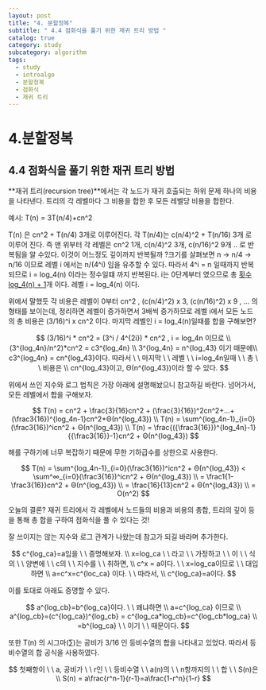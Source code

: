 ```yaml
---
layout: post
title: "4. 분할정복"
subtitle: " 4.4 점화식을 풀기 위한 재귀 트리 방법 "
catalog: true
category: study
subcategory: algorithm
tags:
  - study
  - introalgo
  - 분할정복
  - 점화식
  - 재귀 트리
---
```


# 4.분할정복

## 4.4 점화식을 풀기 위한 재귀 트리 방법

**재귀 트리(recursion tree)**에서는 각 노드가 재귀 호출되는 하위 문제 하나의 비용을 나타낸다. 트리의 각 레벨마다 그 비용을 합한 후 모든 레벨당 비용을 합한다.

예시: T(n) = 3T(n/4)+cn^2

T(n) 은 cn^2 + T(n/4) 3개로 이루어진다. 각 T(n/4)는 c(n/4)^2 + T(n/16) 3개 로 이루어 진다. 즉 맨 위부터 각 레벨은 cn^2 1개, c(n/4)^2 3개, c(n/16)^2 9개 .. 로 반복됨을 알 수있다. 이것이 어느정도 깊이까지 반복될까 ?크기를 살펴보면 n -> n/4 -> n/16 이므로 레벨 i 에서는 n/(4^i) 임을 유추할 수 있다. 따라서 4^i = n 일때까지 반복되므로 i = log_4(n) 이라는 정수일떄 까지 반복된다. i는 0단계부터 였으므로 총 <u>횟수 log_4(n) + 1</u>개 이다. 레벨 i = log_4(n) 이다.

위에서 말했듯 각 비용은 레벨이 0부터 cn^2 , (c(n/4)^2) x 3, (c(n/16)^2) x 9 , ... 의 형태를 보이는데, 정리하면 레벨이 증가하면서 3배씩 증가하므로 레벨 i에서 모든 노드의 총 비용은 (3/16)^i x cn^2 이다. 마지막 레벨인 i = log_4(n)일때를 합을 구해보면?

$$
(3/16)^i * cn^2 = (3^i / 4^{2i}) * cn^2 , i = log_4n 이므로 \\
(3^{log_4n}/n^2)*cn^2 = c3^{log_4n} \\
3^{log_4n} = n^{log_43} 이기 때문에\\
c3^{log_4n} = cn^{log_43}이다. 따라서 \ \ 마지막 \ \ 레벨 \ \ i=log_4n일때 \ \ 총 \ \ 비용은 \\
cn^{log_43}이고, Θ(n^{log_43})이라 할 수 있다.
$$

위에서 쓰인 지수와 로그 법칙은 가장 아래에 설명해놨으니 참고하길 바란다. 넘어가서, 모든 레벨에서 합을 구해보자.

$$
T(n) = cn^2 + \frac{3}{16}cn^2 + (\frac{3}{16})^2cn^2+...+(\frac3{16})^{log_4n-1}cn^2+Θ(n^{log_43}) \\
T(n) = \sum^{log_4n-1}_{i=0}(\frac3{16})^icn^2 + Θ(n^{log_43}) \\
T(n) = \frac{({\frac3{16}})^{log_4n}-1}{{\frac3{16}}-1}cn^2 + Θ(n^{log_43})
$$

해를 구하기에 너무 복잡하기 때문에 무한 기하급수를 상한으로 사용한다.

$$
T(n) = \sum^{log_4n-1}_{i=0}(\frac3{16})^icn^2 + Θ(n^{log_43}) < \sum^∞_{i=0}(\frac3{16})^icn^2 + Θ(n^{log_43}) \\
= \frac1{1-\frac3{16}}cn^2 + Θ(n^{log_43}) \\
= \frac{16}{13}cn^2 + Θ(n^{log_43}) \\
= O(n^2)
$$

오늘의 결론? 재귀 트리에서 각 레벨에서 노드들의 비용과 비용의 총합, 트리의 깊이 등을 통해 총 합을 구하여 점화식을 풀 수 있다는 것!

잘 쓰이지는 않는 지수와 로그 관계가 나왔는데 참고가 되길 바라며 추가한다.

$$
c^{log_ca}=a임을 \ \ 증명해보자. \\
x=log_ca \ \ 라고 \ \ 가정하고 \ \ 이 \ \ 식의 \ \ 양변에 \ \ c의 \ \ 지수를 \ \ 취하면, \\
c^x = a이다. \ \ x=log_ca이므로 \ \ 대입하면 \\
a=c^x=c^{loc_ca} 이다. \ \ 따라서, \\
c^{log_ca}=a이다.
$$

이를 토대로 아래도 증명할 수 있다.

$$
a^{log_cb}=b^{log_ca}이다. \ \ 왜냐하면 \\
a=c^{log_ca} 이므로 \\
a^{log_cb}=(c^{log_ca})^{log_cb} = c^{log_ca*log_cb}=c^{log_cb*log_ca} \\
=b^{log_ca} \ \ 이기 \ \ 때문이다.
$$

또한 T(n) 의 시그마(∑)는 공비가 3/16 인 등비수열의 합을 나타내고 있었다. 따라서 등비수열의 합 공식을 사용하였다.

$$
첫째항이 \ \ a, 공비가 \ \ r인 \ \ 등비수열 \ \ a(n)의 \ \ n항까지의 \ \ 합 \ \ S(n)은 \\
S(n) = a\frac{r^n-1}{r-1}=a\frac{1-r^n}{1-r}
$$
